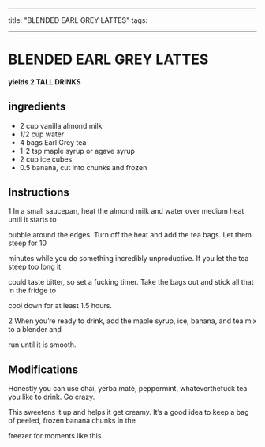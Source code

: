 
---
title: "BLENDED EARL GREY LATTES"
tags:

---
# BLENDED EARL GREY LATTES


     

     






#### yields  2 TALL DRINKS


## ingredients
* 2 cup vanilla almond milk 
* 1/2 cup water 
* 4 bags Earl Grey tea 
* 1-2 tsp maple syrup or agave syrup 
* 2 cup ice cubes 
* 0.5 banana, cut into chunks and frozen 



## Instructions
1 In a small saucepan, heat the almond milk and water over medium heat until it starts to

bubble around the edges. Turn off the heat and add the tea bags. Let them steep for 10

minutes while you do something incredibly unproductive. If you let the tea steep too long it

could taste bitter, so set a fucking timer. Take the bags out and stick all that in the fridge to

cool down for at least 1.5 hours.

2 When you’re ready to drink, add the maple syrup, ice, banana, and tea mix to a blender and

run until it is smooth.



## Modifications
Honestly you can use chai, yerba maté, peppermint, whateverthefuck tea you like to drink. Go crazy.

 This sweetens it up and helps it get creamy. It’s a good idea to keep a bag of peeled, frozen banana chunks in the

freezer for moments like this.




